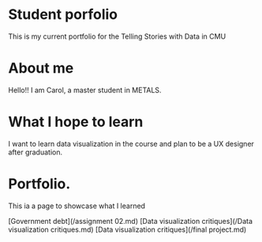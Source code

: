 # Student porfolio
This is my current portfolio for the Telling Stories with Data in CMU

# About me

Hello!! I am Carol, a master student in METALS.

# What I hope to learn
I want to learn data visualization in the course and plan to be a UX designer after graduation.

# Portfolio.
This ia a page to showcase what I learned

[Government debt](/assignment 02.md)
[Data visualization critiques](/Data visualization critiques.md)
[Data visualization critiques](/final project.md)

